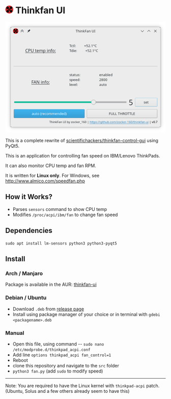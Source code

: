 # ![](images/thinkfan-icon.png) Thinkfan UI

![Screenshot](images/Screenshot_20210721_213215.png)

This is a complete rewrite of [scientifichackers/thinkfan-control-gui](https://github.com/scientifichackers/thinkfan-control-gui) using PyQt5.

This is an application for controlling fan speed on IBM/Lenovo ThinkPads.

It can also monitor CPU temp and fan RPM.

It is written for **Linux only**. For Windows, see http://www.almico.com/speedfan.php   

## How it Works?

+ Parses `sensors` command to show CPU temp
+ Modifies `/proc/acpi/ibm/fan` to change fan speed

## Dependencies

`sudo apt install lm-sensors python3 python3-pyqt5`

## Install

### Arch / Manjaro

Package is available in the AUR: [thinkfan-ui](https://aur.archlinux.org/packages/thinkfan-ui/)

### Debian / Ubuntu

- Download `.deb` from [release page](https://github.com/zocker-160/thinkfan-ui/releases)
- Install using package manager of your choice or in terminal with `gdebi <packagename>.deb`

### Manual

- Open this file, using command -- `sudo nano /etc/modprobe.d/thinkpad_acpi.conf` 
- Add line `options thinkpad_acpi fan_control=1`
- Reboot
- clone this repository and navigate to the `src` folder
- `python3 fan.py` (add `sudo` to modify speed)

---

Note: You are required to have the Linux kernel with `thinkpad-acpi` patch. (Ubuntu, Solus and a few others already seem to have this)
